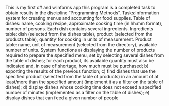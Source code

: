 This is my first c# and winforms app
this program is a completed task to obtain results in the discipline “Programming Methods”.
Tasks:Information system for creating menus and accounting for food supplies. Table of dishes: name, cooking recipe, approximate cooking time (in hh:mm format), 
number of persons. Each dish contains several ingredients. Ingredients table: dish (selected from the dishes table), product (selected from the products table),
quantity for cooking in units of measurement. Product table: name, unit of measurement (selected from the directory), available number of units. System functions
a) displaying the number of products required to prepare the specified menu, set by selecting several dishes from the table of dishes; for each product, its available quantity must also be indicated and, in case of shortage, how much must be purchased; 
b) exporting the results of the previous function; 
c) find dishes that use the specified product (selected from the table of products) in an amount of at least/more than the specified amount (implement it as a filter on the table of dishes); 
d) display dishes whose cooking time does not exceed a specified number of minutes (implemented as a filter on the table of dishes);
e) display dishes that can feed a given number of people
